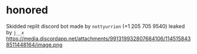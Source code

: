 # honored
Skidded replit discord bot made by `nottyurrion` (+1 205 705 9540) leaked by `j__x`
https://media.discordapp.net/attachments/991319932807684106/1145158438511448164/image.png
